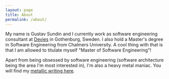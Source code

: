 ```yaml
---
layout: page
title: About
permalink: /about/
---
```


My name is Gustav Sundin and I currently work as software engineering consultant at [Devies](https://www.devies.se) in Gothenburg, Sweden. I also hold a Master's degree in Software Engineering from Chalmers University. A cool thing with that is that I am allowed to titulate myself "Master of Software Engineering"!

Apart from being obsessed by software engineering (software architecture being the area I'm most interested in), I'm also a heavy metal maniac. You will find my [metallic writing here](https://www.jawbreaker.se/blog).
